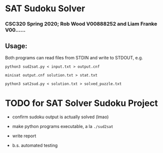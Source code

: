 # SAT Sudoku Solver
### CSC320 Spring 2020; Rob Wood V00888252 and Liam Franke V00......

## Usage:
Both programs can read files from STDIN and write to STDOUT, e.g.

`python3 sud2sat.py < input.txt > output.cnf`

`minisat output.cnf solution.txt > stat.txt`

`python3 sat2sud.py < solution.txt > solved_puzzle.txt`

# TODO for SAT Solver Sudoku Project

- confirm sudoku output is actually solved (lmao)

- make python programs executable, a la `./sud2sat`

- write report

- b.s. automated testing
